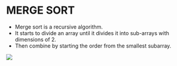 # MERGE SORT

- Merge sort is a recursive algorithm.
- It starts to divide an array until it divides it into sub-arrays with dimensions of 2.
- Then combine by starting the order from the smallest subarray.
<img src="https://www.101computing.net/wp/wp-content/uploads/Merge-Sort-Algorithm.png" />
